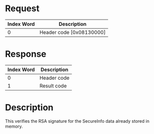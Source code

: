 # Request

| Index Word | Description                |
|------------|----------------------------|
| 0          | Header code \[0x08130000\] |

# Response

| Index Word | Description |
|------------|-------------|
| 0          | Header code |
| 1          | Result code |

# Description

This verifies the RSA signature for the SecureInfo data already stored
in memory.